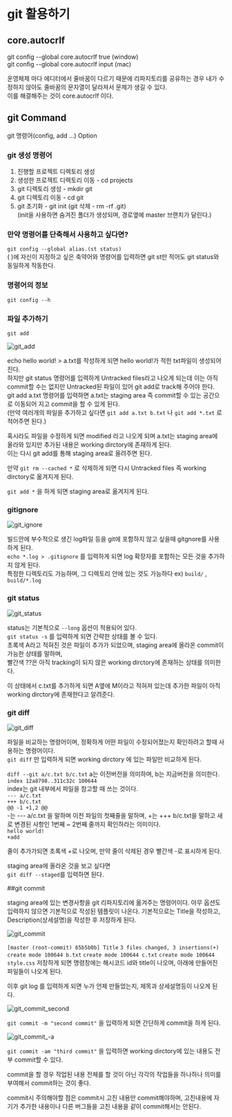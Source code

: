 # git 활용하기

## core.autocrlf
git config --global core.autocrlf true (window)  
git config --global core.autocrlf input (mac)

운영체제 마다 에디터에서 줄바꿈이 다르기 때문에 리파지토리를 공유하는 경우 내가 수정하지 않아도 줄바꿈의 문자열이 달라져서 문제가 생길 수 있다.  
이를 해결해주는 것이 core.autocrlf 이다.  

## git Command
git 명령어(config, add ...) Option  

### git 생성 명령어
1. 진행할 프로젝트 디렉토리 생성  
2. 생성한 프로젝트 디렉토리 이동 - cd projects  
3. git 디렉토리 생성 - mkdir git  
4. git 디렉토리 이동 - cd git  
5. git 초기화 - git init (git 삭제 - rm -rf .git)  
   (init을 사용하면 숨겨진 폴더가 생성되며, 경로옆에 master 브랜치가 달린다.)  


### 만약 명령어를 단축해서 사용하고 싶다면?
`git config --global alias.(st status)`  
( )에 자신이 지정하고 싶은 축약어와 명령어를 입력하면 git st만 적어도 git status와 동일하게 작동한다.  

### 명령어의 정보
`git config --h`  

### 파일 추가하기
`git add`  

![git_add](https://user-images.githubusercontent.com/73509513/174749432-e8701c08-fdfc-4c03-957c-6c9828aad428.PNG)  

echo hello world! > a.txt를 작성하게 되면 hello world!가 적힌 txt파일이 생성되어진다.  
하지만 git status 명령어를 입력하게 Untracked files라고 나오게 되는데 이는 아직 commit할 수는 없지만 Untracked된 파일이 있어 git add로 track해 주어야 한다.  
git add a.txt 명령어를 입력하면 a.txt는 staging area 즉 commit할 수 있는 공간으로 이동되어 지고 commit을 할 수 있게 된다.  
(만약 여러개의 파일을 추가하고 싶다면 `git add a.txt b.txt` 나 `git add *.txt` 로 적어주면 된다.)  

혹시라도 파일을 수정하게 되면 modified 라고 나오게 되며 a.txt는 staging area에 올라와 있지만 추가된 내용은 working dirctory에 존재하게 된다.  
이는 다시 git add를 통해 staging area로 올려주면 된다.  

만약 `git rm --cached *` 로 삭제하게 되면 다시 Untracked files 즉  working dirctory로 옮겨지게 된다.  

`git add *` 을 하게 되면 staging area로 옮겨지게 된다.  

### gitignore

![git_ignore](https://user-images.githubusercontent.com/73509513/174749966-c6b9863d-c324-4026-acf8-75ca07851f76.PNG)

빌드안에 부수적으로 생긴 log파일 등을 git에 포함하지 않고 싶을때 gitgnore를 사용하게 된다.  
`echo *.log > .gitignore` 를 입력하게 되면 log 확장자를 포함하는 모든 것을 추가하지 않게 된다.  
특정한 디렉토리도 가능하며, 그 디렉토리 안에 있는 것도 가능하다 ex) `build/` , `build/*.log`  

### git status

![git_status](https://user-images.githubusercontent.com/73509513/174749550-b8115685-bbc5-45b4-8a90-6e4e6689c468.PNG)

status는 기본적으로 `--long` 옵션이 적용되어 있다.  
`git status -s` 를 입력하게 되면 간략한 상태를 볼 수 있다.  
초록색 A라고 적혀진 것은 파일이 추가가 되었으며, staging area에 올라온 commit이 가능한 상태를 말하며,  
빨간색 ??은 아직 tracking이 되지 않은 working dirctory에 존재하는 상태를 의미한다.  

이 상태에서 c.txt를 추가하게 되면 A옆에 M이라고 적혀져 있는데 추가한 파일이 아직 working dirctory에 존재한다고 알려준다.  

### git diff

![git_diff](https://user-images.githubusercontent.com/73509513/174749587-4491b660-f6d3-4c61-9ad3-848fe587f543.PNG)

파일을 비교하는 명령어이며, 정확하게 어떤 파일이 수정되어졌는지 확인하려고 할때 사용하는 명령어이다.  
`git diff` 만 입력하게 되면 working dirctory 에 있는 파일만 비교하게 된다.  

`diff --git a/c.txt b/c.txt`
a는 이전버전을 의미하며, b는 지금버전을 의미한다.  
`index 12a8798..311c32c 100644`  
index는 git 내부에서 파일을 참고할 때 쓰는 것이다.  
`--- a/c.txt`  
`+++ b/c.txt`  
`@@ -1 +1,2 @@`  
-는 --- a/c.txt 을 말하며 이전 파일의 첫째줄을 말하며, +는 +++ b/c.txt을 말하고 새로 변경된 사항인 1번째 ~ 2번째 줄까지 확인하라는 의미이다.  
 `hello world!`  
`+add`

줄이 추가가되면 초록색 +로 나오며, 만약 줄이 삭제된 경우 빨간색 -로 표시하게 된다.  

staging area에 올라온 것을 보고 싶다면  
`git diff --staged`를 입력하면 된다.  

##git commit

staging area에 있는 변경사항을 git 리파지토리에 옮겨주는 명령어이다.
아무 옵션도 입력하지 않으면 기본적으로 작성된 템플릿이 나온다.
기본적으로는 Title을 작성하고, Description(상세설명)을 작성한 후 저장하게 된다.

![git_commit](https://user-images.githubusercontent.com/73509513/174749706-7deee727-fbb8-4069-9d31-291daa3b1460.PNG)

`[master (root-commit) 65b5b0b] Title`
 `3 files changed, 3 insertions(+)`
 `create mode 100644 b.txt`
 `create mode 100644 c.txt`
 `create mode 100644 style.css`
저장하게 되면 명령창에는 해시코드 id와 title이 나오며, 아래에 만들어진 파일들이 나오게 된다.

이후 git log 를 입력하게 되면 누가 언제 만들었는지, 제목과 상세설명등이 나오게 된다.

![git_commit_second](https://user-images.githubusercontent.com/73509513/174749811-9fc3de43-17d5-454d-b921-f9cb6baa5c94.PNG)

`git commit -m "second commit"` 을 입력하게 되면 간단하게 commit을 하게 된다.

![git_commit_-a](https://user-images.githubusercontent.com/73509513/174749796-64244ec7-c33a-4544-a858-af8a522f4e04.PNG)

`git commit -am "third commit"` 을 입력하면 working dirctory에 있는 내용도 전부 commit할 수 있다.

commit을 할 경우 작업된 내용 전체를 할 것이 아닌 각각의 작업들을 하나하나 의미를 부여해서 commit하는 것이 좋다.

commit시 주의해야할 점은 commit시 고친 내용만 commit해야하며, 고친내용에 자기가 추가한 내용이나 다른 버그들을 고친 내용을 같이 commit해서는 안된다.
